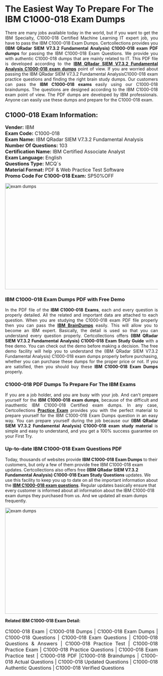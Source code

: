 <h1>The Easiest Way To Prepare For The IBM C1000-018 Exam Dumps</h1> <p style="text-align:justify">There are many jobs available today in the world, but if you want to get the IBM Specialty, C1000-018 Certified Machine Learning IT expert job, you have to pass the IBM C1000-018 Exam Dumps. Certcollections provides you <strong>(IBM QRadar SIEM V7.3.2 Fundamental Analysis) C1000-018 exam PDF dumps</strong> for passing the IBM C1000-018 Exam Questions. We provide you with authentic C1000-018 dumps that are mainly related to IT. This PDF file is developed according to the <a href="https://www.certsofficial.com/ibm/c1000-018-questions"><strong>IBM QRadar SIEM V7.3.2 Fundamental Analysis C1000-018 exam dumps</strong></a> point of view. If you are worried about passing the IBM QRadar SIEM V7.3.2 Fundamental AnalysisC1000-018 exam practice questions and finding the right brain study dumps. Our customers can pass the <strong>IBM C1000-018 exams </strong>easily using our C1000-018 braindumps. The questions are designed according to the IBM C1000-018 exam point of view. The PDF dumps are developed by IBM professionals. Anyone can easily use these dumps and prepare for the C1000-018 exam.</p> <h2><strong>C1000-018 Exam Information:</strong></h2> <p><span style="font-size:16px"><strong>Vender:</strong> IBM<br /> <strong>Exam Code:</strong> C1000-018<br /> <strong>Exam Name:</strong> IBM QRadar SIEM V7.3.2 Fundamental Analysis<br /> <strong>Number Of Questions:</strong> 103<br /> <strong>Certification Name:</strong> IBM Certified Associate Analyst<br /> <strong>Exam Language: </strong>English<br /> <strong>Questions Type:</strong> MCQ`s<br /> <strong>Material Format: </strong>PDF & Web Practice Test Software<br /> <strong>Promo Code For C1000-018 Exam:</strong> SP50%OFF</span></p> <p><a href="https://www.certsofficial.com/ibm/c1000-018-questions" rel="no-follow"><img alt="exam dumps" src="https://www.certcollections.com/uploads/content/certsofficial.jpg" style="height:350px; width:750px" /></a></p> <h3><strong>IBM C1000-018 Exam Dumps PDF with Free Demo</strong></h3> <p style="text-align:justify">In the PDF file of the <strong>IBM C1000-018 Exams</strong>, each and every question is properly detailed. All the related and important data are attached to each question. When you are studying the C1000-018 exam PDF file properly then you can pass the <a href="https://www.certsofficial.com/ibm-dumps"><strong>IBM BrainDumps</strong></a> easily. This will allow you to become an IBM expert. Basically, the detail is used so that you can understand every question properly. Certcollections offers <strong>(IBM QRadar SIEM V7.3.2 Fundamental Analysis) C1000-018 Exam Study Guide</strong> with a free demo. You can check out the demo before making a decision. The free demo facility will help you to understand the (IBM QRadar SIEM V7.3.2 Fundamental Analysis) C1000-018 exam dumps properly before purchasing, whether you can purchase these dumps for the proper price or not. If you are satisfied, then you should buy these <strong>IBM C1000-018 Exam Dumps</strong> properly.</p> <h3><strong>C1000-018 PDF Dumps To Prepare For The IBM Exams</strong></h3> <p style="text-align:justify">If you are a job holder, and you are busy with your job. And can't prepare yourself for the <strong>IBM C1000-018 exam dumps</strong>, because of the difficult and inauthentic IBM C1000-018 Certified exam dumps. In any case, Certcollections <strong><a href="https://www.certsofficial.com/">Practice Exam</a></strong> provides you with the perfect material to prepare yourself for the IBM C1000-018 Exam Dumps question in an easy way. You can prepare yourself during the job because our <strong>(IBM QRadar SIEM V7.3.2 Fundamental Analysis) C1000-018 exam study material</strong> is simple and easy to understand, and you get a 100% success guarantee on your First Try.</p> <h3><strong>Up-to-date IBM C1000-018 Exam Questions PDF</strong></h3> <p>Today, thousands of websites provide <strong>IBM C1000-018 Exam Dumps</strong> to their customers, but only a few of them provide free IBM C1000-018 exam updates. Certcollections also offers free <strong>(IBM QRadar SIEM V7.3.2 Fundamental Analysis) C1000-018 Exam Study Questions</strong> updates. We use this facility to keep you up to date on all the important information about the <a href="https://www.certsofficial.com/ibm/c1000-018-questions"><strong>IBM C1000-018 exam questions</strong></a>. Regular updates basically ensure that every customer is informed about all information about the IBM C1000-018 exam dumps they purchased from us. And we updated all exam dumps frequently.</p> <p><a href="https://www.certsofficial.com/ibm/c1000-018-questions"><img alt="exam dumps " src="https://www.certcollections.com/uploads/content/certsofficial2.jpg" style="height:350px; width:750px" /></a></p> <p style="text-align:justify"><span style="font-size:14px"><strong>Related IBM C1000-018 Exam Detail:</strong></span><br /> <br /> <span style="font-size:16px">C1000-018 Exam | C1000-018 Dumps | C1000-018 Exam Dumps | C1000-018 Questions | C1000-018 Exam Questions | C1000-018 Questions & Answers | C1000-018 Practice Test | C1000-018 Practice Exam | C1000-018 Practice Questions | C1000-018 Exam Practice test | C1000-018 PDF |C1000-018 Braindumps | C1000-018 Actual Questions | C1000-018 Updated Questions | C1000-018 Authentic Questions | C1000-018 Verified Questions</span></p>

